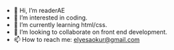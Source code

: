 - 👋 Hi, I’m readerAE
- 👀 I’m interested in coding.
- 🌱 I’m currently learning html/css.
- 💞️ I’m looking to collaborate on front end development.
- 📫 How to reach me: elyesaokur@gmail.com

<!---
elyesaokur/elyesaokur is a ✨ special ✨ repository because its `README.md` (this file) appears on your GitHub profile.
You can click the Preview link to take a look at your changes.
--->
